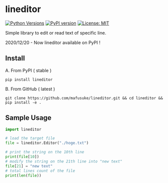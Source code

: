 # lineditor
[![Python Versions](https://img.shields.io/pypi/pyversions/lineditor.svg)](https://pypi.org/project/lineditor/)
[![PyPI version](https://badge.fury.io/py/lineditor.svg)](https://badge.fury.io/py/lineditor)
[![License: MIT](https://img.shields.io/badge/License-MIT-yellow.svg)](https://opensource.org/licenses/MIT)

Simple library to edit or read text of specific line.

2020/12/20 - Now lineditor available on PyPI !

## Install
A. From PyPI ( stable )

`pip install lineditor`

B. From GitHub ( latest )

`git clone https://github.com/mafusuke/lineditor.git && cd lineditor && pip install -e .`

## Sample Usage
```python
import lineditor

# load the target file
file = lineditor.Editor("./hoge.txt")

# print the string on the 10th line
print(file[10])
# modify the string on the 21th line into "new text"
file[21] = "new text"
# total lines count of the file
print(len(file)) 
```